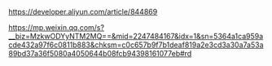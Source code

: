 https://developer.aliyun.com/article/844869

https://mp.weixin.qq.com/s?__biz=MzkwODYyNTM2MQ==&mid=2247484167&idx=1&sn=5364a1ca959acde432a97f6c0811b883&chksm=c0c657b9f7b1deaf819a2e3cd3a30a7a53a89bd37a36f5080a4050644b08fcb94398161077eb#rd